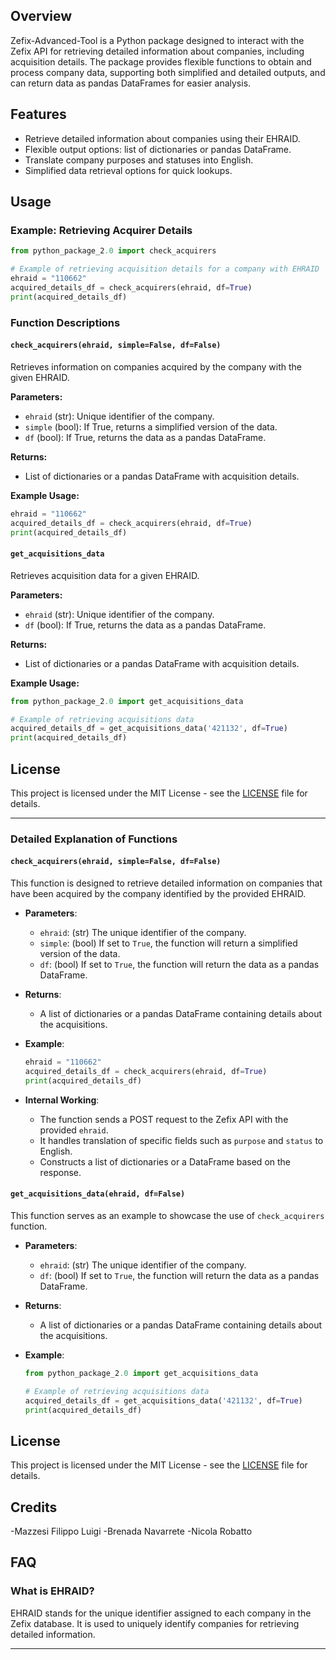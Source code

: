 ## Overview

Zefix-Advanced-Tool is a Python package designed to interact with the Zefix API for retrieving detailed information about companies, including acquisition details. The package provides flexible functions to obtain and process company data, supporting both simplified and detailed outputs, and can return data as pandas DataFrames for easier analysis.

## Features

- Retrieve detailed information about companies using their EHRAID.
- Flexible output options: list of dictionaries or pandas DataFrame.
- Translate company purposes and statuses into English.
- Simplified data retrieval options for quick lookups.


## Usage

### Example: Retrieving Acquirer Details

```python
from python_package_2.0 import check_acquirers

# Example of retrieving acquisition details for a company with EHRAID '110662'
ehraid = "110662"
acquired_details_df = check_acquirers(ehraid, df=True)
print(acquired_details_df)
```

### Function Descriptions

#### `check_acquirers(ehraid, simple=False, df=False)`

Retrieves information on companies acquired by the company with the given EHRAID.

**Parameters:**
- `ehraid` (str): Unique identifier of the company.
- `simple` (bool): If True, returns a simplified version of the data.
- `df` (bool): If True, returns the data as a pandas DataFrame.

**Returns:**
- List of dictionaries or a pandas DataFrame with acquisition details.

**Example Usage:**

```python
ehraid = "110662"
acquired_details_df = check_acquirers(ehraid, df=True)
print(acquired_details_df)
```

#### `get_acquisitions_data`

Retrieves acquisition data for a given EHRAID.

**Parameters:**
- `ehraid` (str): Unique identifier of the company.
- `df` (bool): If True, returns the data as a pandas DataFrame.

**Returns:**
- List of dictionaries or a pandas DataFrame with acquisition details.

**Example Usage:**

```python
from python_package_2.0 import get_acquisitions_data

# Example of retrieving acquisitions data
acquired_details_df = get_acquisitions_data('421132', df=True)
print(acquired_details_df)
```


## License

This project is licensed under the MIT License - see the [LICENSE](LICENSE) file for details.

---

### Detailed Explanation of Functions

#### `check_acquirers(ehraid, simple=False, df=False)`

This function is designed to retrieve detailed information on companies that have been acquired by the company identified by the provided EHRAID.

- **Parameters**:
  - `ehraid`: (str) The unique identifier of the company.
  - `simple`: (bool) If set to `True`, the function will return a simplified version of the data.
  - `df`: (bool) If set to `True`, the function will return the data as a pandas DataFrame.

- **Returns**:
  - A list of dictionaries or a pandas DataFrame containing details about the acquisitions.

- **Example**:
  ```python
  ehraid = "110662"
  acquired_details_df = check_acquirers(ehraid, df=True)
  print(acquired_details_df)
  ```

- **Internal Working**:
  - The function sends a POST request to the Zefix API with the provided `ehraid`.
  - It handles translation of specific fields such as `purpose` and `status` to English.
  - Constructs a list of dictionaries or a DataFrame based on the response.

#### `get_acquisitions_data(ehraid, df=False)`

This function serves as an example to showcase the use of `check_acquirers` function.

- **Parameters**:
  - `ehraid`: (str) The unique identifier of the company.
  - `df`: (bool) If set to `True`, the function will return the data as a pandas DataFrame.

- **Returns**:
  - A list of dictionaries or a pandas DataFrame containing details about the acquisitions.

- **Example**:
  ```python
  from python_package_2.0 import get_acquisitions_data

  # Example of retrieving acquisitions data
  acquired_details_df = get_acquisitions_data('421132', df=True)
  print(acquired_details_df)
  ```
## License

This project is licensed under the MIT License - see the [LICENSE](LICENSE) file for details.

## Credits

-Mazzesi Filippo Luigi
-Brenada Navarrete
-Nicola Robatto

## FAQ

### What is EHRAID?

EHRAID stands for the unique identifier assigned to each company in the Zefix database. It is used to uniquely identify companies for retrieving detailed information.

---
